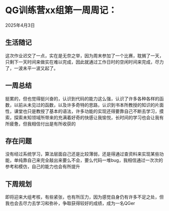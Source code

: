# QG训练营xx组第一周周记：
2025年4月3日

## 生活随记
这次作业迟交了一点，实在是无奈之举，因为周末参加了一个比赛，耽搁了一天，只剩下一天时间来做实在难以完成，因此就通过工作日时的空闲时间来完成，尽力了，一波未平一波又起了。


## 一周总结
挺累的，但也觉得挺兴奋的，认识到代码的能力这么强，认识了许多各种各样的函数，以前从未见过的函数，以及许多奇特的思路，认识到书本所教授的知识的片面性，课堂也只是教授了基本的语法，许多功能的实现还得要靠自己不断去学习，摸索，探索未知领域所带来的充满着好奇的快感让我愉悦，长时间的学习也会让我有所疲惫，但我相信付出是有所收获的


## 存在问题
没有经过系统学习，算法层面自己还是比较薄弱，还是得通过查资料来实现某些功能，单纯靠自己来完全敲出来要么不会，要么代码一堆bug，我相信通过一次次的参考和模仿，自己的能力也会有所提升


## 下周规划
即将迎来大组考核，有些紧张，也有所压力，因为感觉自身仍有许多不足之处，但我也会去尽力去学习和弥补，争取获得较好的成绩，成为一名QGer

